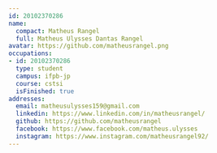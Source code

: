 ```yaml
---
id: 20102370286
name:
  compact: Matheus Rangel
  full: Matheus Ulysses Dantas Rangel
avatar: https://github.com/matheusrangel.png
occupations:
- id: 20102370286
  type: student
  campus: ifpb-jp
  course: cstsi
  isFinished: true
addresses:
  email: matheusulysses159@gmail.com
  linkedin: https://www.linkedin.com/in/matheusrangel/
  github: https://github.com/matheusrangel
  facebook: https://www.facebook.com/matheus.ulysses
  instagram: https://www.instagram.com/matheusrangel92/
---
```

